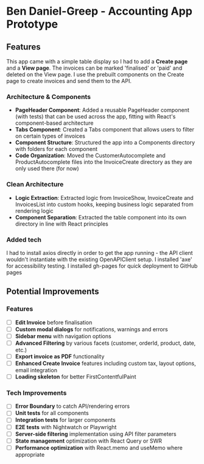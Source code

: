 # Ben Daniel-Greep - Accounting App Prototype

## Features

This app came with a simple table display so I had to add a **Create page** and a **View page**. The invoices can be marked 'finalised' or 'paid' and deleted on the View page. I use the prebuilt components on the Create page to create invoices and send them to the API.



### Architecture & Components

- **PageHeader Component**: Added a reusable PageHeader component (with tests) that can be used across the app, fitting with React's component-based architecture
- **Tabs Component**: Created a Tabs component that allows users to filter on certain types of invoices
- **Component Structure**: Structured the app into a Components directory with folders for each component
- **Code Organization**: Moved the CustomerAutocomplete and ProductAutocomplete files into the InvoiceCreate directory as they are only used there (for now)

### Clean Architecture

- **Logic Extraction**: Extracted logic from InvoiceShow, InvoiceCreate and InvoicesList into custom hooks, keeping business logic separated from rendering logic
- **Component Separation**: Extracted the table component into its own directory in line with React principles

### Added tech

I had to install axios directly in order to get the app running - the API client wouldn't instantiate with the existing OpenAPIClient setup. 
I installed 'axe' for accessibility testing.
I installed gh-pages for quick deployment to GitHub pages

## Potential Improvements

### Features

- [ ] **Edit Invoice** before finalisation
- [ ] **Custom modal dialogs** for notifications, warnings and errors
- [ ] **Sidebar menu** with navigation options
- [ ] **Advanced Filtering** by various facets (customer, orderId, product, date, etc.)
- [ ] **Export invoice as PDF** functionality
- [ ] **Enhanced Create Invoice** features including custom tax, layout options, email integration
- [ ] **Loading skeleton** for better FirstContentfulPaint

### Tech Improvements

- [ ] **Error Boundary** to catch API/rendering errors
- [ ] **Unit tests** for all components
- [ ] **Integration tests** for larger components
- [ ] **E2E tests** with Nightwatch or Playwright
- [ ] **Server-side filtering** implementation using API filter parameters
- [ ] **State management** optimization with React Query or SWR
- [ ] **Performance optimization** with React.memo and useMemo where appropriate